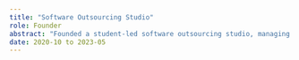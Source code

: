 ```yaml
---
title: "Software Outsourcing Studio"
role: Founder
abstract: "Founded a student-led software outsourcing studio, managing end-to-end business and development for various software solutions for enterprises and educational institutions. Achieved over 600,000 RMB in revenue in 2021, with client satisfaction exceeding 90%. Co-founded Nanjing Zhiyu Information Technology with senior colleagues, focusing on IoT security products, with a registered capital of 12.5 million RMB. Established YuHeng Smart Technology in March 2023."
date: 2020-10 to 2023-05
---
```


